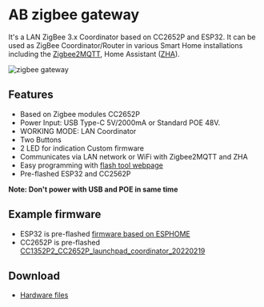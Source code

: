 # AB zigbee gateway #

It's a LAN ZigBee 3.x Coordinator based on CC2652P and ESP32. It can be used as ZigBee Coordinator/Router in various Smart Home installations including the [Zigbee2MQTT](https://www.zigbee2mqtt.io/), Home Assistant ([ZHA][zha]).

![zigbee gateway](https://i1.aprbrother.com/zigbee-gw.jpg-320.jpg)

## Features ##

* Based on Zigbee modules CC2652P
* Power Input: USB Type-C 5V/2000mA or Standard POE 48V.
* WORKING MODE: LAN Coordinator
* Two Buttons
* 2 LED for indication Custom firmware
* Communicates via LAN network or WiFi with Zigbee2MQTT and ZHA
* Easy programming with [flash tool webpage](https://aprilbrother.github.io/esphome-zigbee-gateway/)
* Pre-flashed ESP32 and CC2562P

**Note: Don't power with USB and POE in same time**

## Example firmware ##

* ESP32 is pre-flashed [firmware based on ESPHOME][fw-zigbee]
* CC2652P is pre-flashed [CC1352P2_CC2652P_launchpad_coordinator_20220219](https://github.com/Koenkk/Z-Stack-firmware/tree/master/coordinator/Z-Stack_3.x.0/bin)

## Download ##

* [Hardware files](https://github.com/AprilBrother/ab-hardware/tree/master/ab-zigbee-gateway)

[fw-zigbee]: https://github.com/AprilBrother/esphome-zigbee-gateway
[zha]: https://www.home-assistant.io/integrations/zha/
